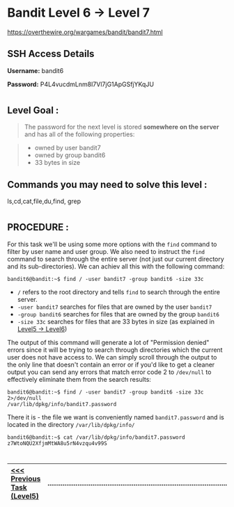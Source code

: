 # Bandit Level 6 -> Level 7 #

https://overthewire.org/wargames/bandit/bandit7.html

## SSH Access Details ##
**Username:**  bandit6

**Password:**  P4L4vucdmLnm8I7Vl7jG1ApGSfjYKqJU
#

## Level Goal : ##
>The password for the next level is stored **somewhere on the server** and has all of the following properties:

>- owned by user bandit7
>- owned by group bandit6
>- 33 bytes in size

## Commands you may need to solve this level : ##
ls,cd,cat,file,du,find, grep
#  
## PROCEDURE : ##

For this task we'll be using some more options with the `find` command to filter by user name and user group.  We also need to instruct the `find` command to search through the entire server (not just our current directory and its sub-directories).  We can achiev all this with the following command:

```console
bandit6@bandit:~$ find / -user bandit7 -group bandit6 -size 33c
```

- `/` refers to the root directory and tells `find` to search through the entire server.
- `-user bandit7` searches for files that are owned by the user `bandit7`
- `-group bandit6` searches for files that are owned by the group `bandit6`
- `-size 33c` searches for files that are 33 bytes in size (as explained in [Level5 -> Level6](Level5%20->%20Level6.md))

The output of this command will generate a lot of "Permission denied" errors since it will be trying to search through directories which the current user does not have access to.  We can simply scroll through the output to the only line that doesn't contain an error or if you'd like to get a cleaner output you can send any errors that match error code 2 to `/dev/null` to effectively eliminate them from the search results:

```console
bandit6@bandit:~$ find / -user bandit7 -group bandit6 -size 33c 2>/dev/null
/var/lib/dpkg/info/bandit7.password
```

There it is - the file we want is conveniently named `bandit7.password` and is located in the directory `/var/lib/dpkg/info/`

```console
bandit6@bandit:~$ cat /var/lib/dpkg/info/bandit7.password
z7WtoNQU2XfjmMtWA8u5rN4vzqu4v99S
```


#
[<<< Previous Task (Level5) ](Level5%20->%20Level6.md)|......................................................................................................| [Next Task (Level7) >>>](Level7%20->%20Level8.md)|
:-|--|-:
